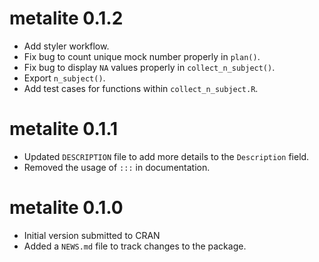 # metalite 0.1.2

- Add styler workflow.
- Fix bug to count unique mock number properly in `plan()`.
- Fix bug to display `NA` values properly in `collect_n_subject()`.
- Export `n_subject()`.
- Add test cases for functions within `collect_n_subject.R`.

# metalite 0.1.1

- Updated `DESCRIPTION` file to add more details to the `Description` field.
- Removed the usage of `:::` in documentation.

# metalite 0.1.0

- Initial version submitted to CRAN
- Added a `NEWS.md` file to track changes to the package.
